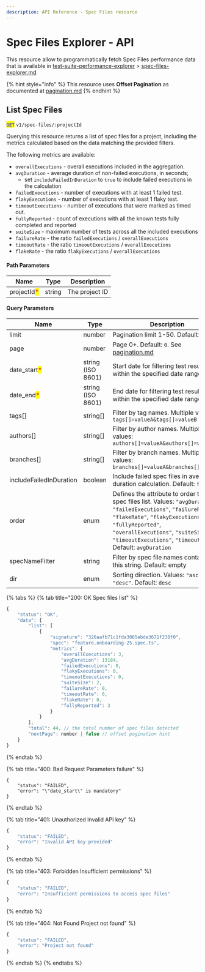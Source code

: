 ```yaml
---
description: API Reference - Spec Files resource
---
```


# Spec Files Explorer - API

This resource allow to programmatically fetch Spec Files performance data that is available in [test-suite-performance-explorer](../../../dashboard/test-suite-performance-explorer/ "mention") > [spec-files-explorer.md](../../../dashboard/test-suite-performance-explorer/spec-files-explorer.md "mention")

{% hint style="info" %}
This resource uses **Offset Pagination** as documented at [pagination.md](../pagination.md "mention")
{% endhint %}

## List Spec Files

<mark style="color:blue;">`GET`</mark> `v1/spec-files/:projectId`

Querying this resource returns a list of spec files for a project, including the metrics calculated based on the data matching the provided filters.

The following metrics are available:

* `overallExecutions` - overall executions included in the aggregation.
* `avgDuration` - average duration of non-failed executions, in seconds;&#x20;
  * set `includeFailedInDuration` to `true` to include failed executions in the calculation
* `failedExecutions` - number of executions with at least 1 failed test.
* `flakyExecutions` - number of executions with at least 1 flaky test.
* `timeoutExecutions` - number of executions that were marked as timed out.
* `fullyReported` - count of executions with all the known tests fully completed and reported
* `suiteSize` - maximum number of tests across all the included executions
* `failureRate` - the ratio `failedExecutions` / `overallExecutions`
* `timeoutRate` - the ratio  `timeoutExecutions` / `overallExecutions`
* `flakeRate` - the ratio `flakyExecutions` / `overallExecutions`

#### Path Parameters

| Name                                        | Type   | Description     |
| ------------------------------------------- | ------ | --------------- |
| projectId<mark style="color:red;">\*</mark> | string | The project ID |

#### Query Parameters

| Name                                          | Type      | Description                                                                                                                                                                                                                                                                                                                                                                                                                                                      |
| --------------------------------------------- | --------- | ---------------------------------------------------------------------------------------------------------------------------------------------------------------------------------------------------------------------------------------------------------------------------------------------------------------------------------------------------------------------------------------------------------------------------------------------------------------- |
| limit                                         | number    | Pagination limit 1-50. Default: `50`                                                                                                                                                                                                                                                                                                                                                                                                                             |
| page                                          | number    | Page 0+. Default: `0`. See [pagination.md](../pagination.md "mention")                                                                                                                                                                                                                                                                                                                                                                                           |
| date\_start<mark style="color:red;">\*</mark> | string (ISO 8601) | Start date for filtering test results within the specified date range |
| date\_end<mark style="color:red;">\*</mark>   | string (ISO 8601) | End date for filtering test results within the specified date range |
| tags\[]                                       | string\[] | Filter by tag names. Multiple values: `tags[]=valueA&tags[]=valueB` |
| authors\[]                                    | string\[] | Filter by author names. Multiple values: `authors[]=valueA&authors[]=valueB` |
| branches\[]                                   | string\[] | Filter by branch names. Multiple values: `branches[]=valueA&branches[]=valueB` |
| includeFailedInDuration                       | boolean   | Include failed spec files in average duration calculation. Default: `false` |
| order                                         | enum                            | Defines the attribute to order the spec files list. Values: `"avgDuration"`, `"failedExecutions"`, `"failureRate"`, `"flakeRate"`, `"flakyExecutions"`, `"fullyReported"`, `"overallExecutions"`, `"suiteSize"`, `"timeoutExecutions"`, `"timeoutRate"`. Default: `avgDuration` |
| specNameFilter                                | string    | Filter by spec file names containing this string. Default: empty |
| dir                                           | enum                            | Sorting direction. Values: `"asc"`, `"desc"`. Default: `desc` |



{% tabs %}
{% tab title="200: OK Spec files list" %}
```javascript
{
    "status": "OK",
    "data": {
        "list": [
            {
                "signature": "326aafb71c1fda3085ebde3671f230f0",
                "spec": "feature.onboarding-25.spec.ts",
                "metrics": {
                    "overallExecutions": 3,
                    "avgDuration": 13184,
                    "failedExecutions": 0,
                    "flakyExecutions": 0,
                    "timeoutExecutions": 0,
                    "suiteSize": 2,
                    "failureRate": 0,
                    "timeoutRate": 0,
                    "flakeRate": 0,
                    "fullyReported": 3
                }
            }
        ],
        "total": 44, // the total number of spec files detected
        "nextPage": number | false // offset pagination hint
    }
}
```
{% endtab %}

{% tab title="400: Bad Request Parameters failure" %}
```
{
    "status": "FAILED",
    "error": "\"date_start\" is mandatory"
}
```
{% endtab %}

{% tab title="401: Unauthorized Invalid API key" %}
```javascript
{
    "status": "FAILED",
    "error": "Invalid API key provided"
}
```
{% endtab %}

{% tab title="403: Forbidden Insufficient permissions" %}
```javascript
{
    "status": "FAILED",
    "error": "Insufficient permissions to access spec files"
}
```
{% endtab %}

{% tab title="404: Not Found Project not found" %}
```javascript
{
    "status": "FAILED",
    "error": "Project not found"
}
```
{% endtab %}
{% endtabs %}

